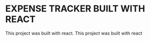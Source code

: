 # EXPENSE TRACKER BUILT WITH REACT

This project was built with react.
This project was built with react



